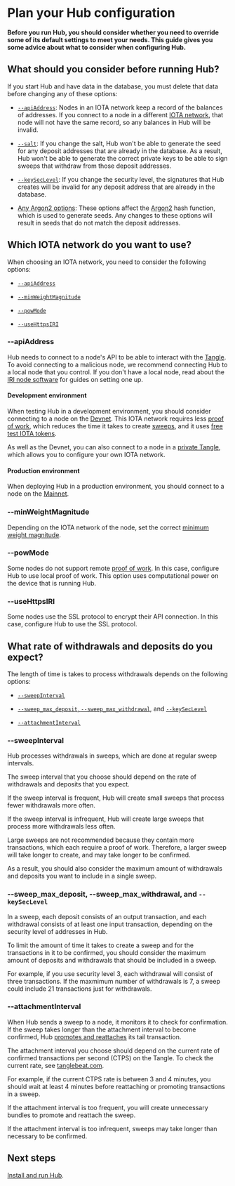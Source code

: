 # Plan your Hub configuration

**Before you run Hub, you should consider whether you need to override some of its default settings to meet your needs. This guide gives you some advice about what to consider when configuring Hub.**

## What should you consider before running Hub?

If you start Hub and have data in the database, you must delete that data before changing any of these options:

- [`--apiAddress`](../references/command-line-options.md#apiAddress): Nodes in an IOTA network keep a record of the balances of addresses. If you connect to a node in a different [IOTA network](root://getting-started/0.1/references/iota-networks.md), that node will not have the same record, so any balances in Hub will be invalid.

- [`--salt`](../references/command-line-options.md#salt): If you change the salt, Hub won't be able to generate the seed for any deposit addresses that are already in the database. As a result, Hub won't be able to generate the correct private keys to be able to sign sweeps that withdraw from those deposit addresses.

- [`--keySecLevel`](../references/command-line-options.md#keySecLevel): If you change the security level, the signatures that Hub creates will be invalid for any deposit address that are already in the database.

- [Any Argon2 options](../references/command-line-options.md#argon2-hash-function): These options affect the [Argon2](https://www.argon2.com/) hash function, which is used to generate seeds. Any changes to these options will result in seeds that do not match the deposit addresses.

## Which IOTA network do you want to use?

When choosing an IOTA network, you need to consider the following options:

- [`--apiAddress`](../references/command-line-options.md#apiAddress)

- [`--minWeightMagnitude`](../references/command-line-options.md#minWeightMagnitude)

- [`--powMode`](../references/command-line-options.md#powMode)

- [`--useHttpsIRI`](../references/command-line-options.md#useHttpsIRI)

### --apiAddress

Hub needs to connect to a node's API to be able to interact with the [Tangle](root://getting-started/0.1/basics/the-tangle.md). To avoid connecting to a malicious node, we recommend connecting Hub to a local node that you control. If you don't have a local node, read about the [IRI node software](root://node-software/0.1/iri/introduction/overview.md) for guides on setting one up.

#### Development environment

When testing Hub in a development environment, you should consider connecting to a node on the [Devnet](root://getting-started/0.1/references/iota-networks.md#devnet). This IOTA network requires less [proof of work](root://getting-started/0.1/basics/proof-of-work.md), which reduces the time it takes to create [sweeps](../concepts/sweeps.md), and it uses [free test IOTA tokens](root://getting-started/0.1/how-to-guides/get-test-tokens.md).

As well as the Devnet, you can also connect to a node in a [private Tangle](root://compass/0.1/introduction/overview.md), which allows you to configure your own IOTA network.

#### Production environment

When deploying Hub in a production environment, you should connect to a node on the [Mainnet](root://getting-started/0.1/references/iota-networks.md#mainnet). 

### --minWeightMagnitude

Depending on the IOTA network of the node, set the correct [minimum weight magnitude](root://getting-started/0.1/basics/minimum-weight-magnitude.md).

### --powMode

Some nodes do not support remote [proof of work](root://getting-started/0.1/basics/proof-of-work.md). In this case, configure Hub to use local proof of work. This option uses computational power on the device that is running Hub.

### --useHttpsIRI

Some nodes use the SSL protocol to encrypt their API connection. In this case,  configure Hub to use the SSL protocol.

## What rate of withdrawals and deposits do you expect?

The length of time is takes to process withdrawals depends on the following options:

- [`--sweepInterval`](../references/command-line-options.md#sweepInterval)

- [`--sweep_max_deposit`, `--sweep_max_withdrawal`](../references/command-line-options.md#sweepLimits), and [`--keySecLevel`](../references/command-line-options.md#keySecLevel)

- [`--attachmentInterval`](../references/command-line-options.md#attachmentInterval)

### --sweepInterval

Hub processes withdrawals in sweeps, which are done at regular sweep intervals.

The sweep interval that you choose should depend on the rate of withdrawals and deposits that you expect.

If the sweep interval is frequent, Hub will create small sweeps that process fewer withdrawals more often. 

If the sweep interval is infrequent, Hub will create large sweeps that process more withdrawals less often.

Large sweeps are not recommended because they contain more transactions, which each require a proof of work. Therefore, a larger sweep will take longer to create, and may take longer to be confirmed.

As a result, you should also consider the maximum amount of withdrawals and deposits you want to include in a single sweep.

### --sweep_max_deposit, --sweep_max_withdrawal, and `--keySecLevel`

In a sweep, each deposit consists of an output transaction, and each withdrawal consists of at least one input transaction, depending on the security level of addresses in Hub.

To limit the amount of time it takes to create a sweep and for the transactions in it to be confirmed, you should consider the maximum amount of deposits and withdrawals that should be included in a sweep.

For example, if you use security level 3, each withdrawal will consist of three transactions. If the maxmimum number of withdrawals is 7, a sweep could include 21 transactions just for withdrawals.

### --attachmentInterval

When Hub sends a sweep to a node, it monitors it to check for confirmation. If the sweep takes longer than the attachment interval to become confirmed, Hub [promotes and reattaches](root://getting-started/0.1/basics/reattach-rebroadcast-promote.md) its tail transaction.

The attachment interval you choose should depend on the current rate of confirmed transactions per second (CTPS) on the Tangle. To check the current rate, see [tanglebeat.com](http://tanglebeat.com/).

For example, if the current CTPS rate is between 3 and 4 minutes, you should wait at least 4 minutes before reattaching or promoting transactions in a sweep.

If the attachment interval is too frequent, you will create unnecessary bundles to promote and reattach the sweep.

If the attachment interval is too infrequent, sweeps may take longer than necessary to be confirmed.

## Next steps

[Install and run Hub](../how-to-guides/install-hub.md).